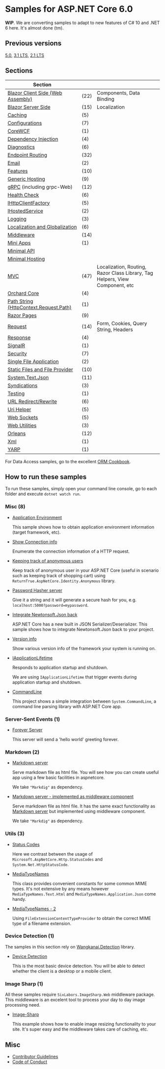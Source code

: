 # Samples for ASP.NET Core 6.0 

**WIP**. We are converting samples to adapt to new features of C# 10 and .NET 6 here. It's almost done (tm).

## Previous versions

[5.0](https://github.com/dodyg/practical-aspnetcore/tree/5.0/), [3.1 LTS](https://github.com/dodyg/practical-aspnetcore/tree/3.1-LTS/), [2.1 LTS](https://github.com/dodyg/practical-aspnetcore/tree/2.1-LTS)

## Sections

| Section                                                         |      |                                                                              |
| --------------------------------------------------------------- | ---- | ---------------------------------------------------------------------------- |
| [Blazor Client Side (Web Assembly)](/projects/blazor/README.md) | (22) | Components, Data Binding                                                     |
| [Blazor Server Side](/projects/blazor-ss)                       | (15) | Localization                                                                 |
| [Caching](/projects/caching)                                    | (5)  |                                                                              |
| [Configurations](/projects/configurations)                      | (7)  |                                                                              |
| [CoreWCF](/projects/corewcf)                                    | (1)  |                                                                              |
| [Dependency Injection](/projects/dependency-injection/)         | (4)  |                                                                              |
| [Diagnostics](/projects/diagnostics)                            | (6)  |                                                                              |
| [Endpoint Routing](/projects/endpoint-routing)                  | (32) |                                                                              |
| [Email](/projects/mailkit)                                      | (2)  |                                                                              |
| [Features](/projects/features)                                  | (10) |                                                                              |
| [Generic Hosting](/projects/generic-host)                       | (9)  |                                                                              |
| [gRPC](/projects/grpc) (including grpc-Web)                     | (12) |                                                                              |
| [Health Check](/projects/health-check)                          | (6)  |                                                                              |
| [IHttpClientFactory](/projects/httpclientfactory)               | (5)  |                                                                              |
| [IHostedService](/projects/ihosted-service)                     | (2)  |                                                                              |
| [Logging](/projects/logging)                                    | (3)  |                                                                              |
| [Localization and Globalization](projects/localization)         | (6)  |                                                                              |
| [Middleware](/projects/middleware)                              | (14) |                                                                              |
| [Mini Apps](projects/mini)                                      | (1)  |                                                                              |
| [Minimal  API](projects/minimal-api)                            |      |                                                                              |
| [Minimal Hosting](projects/minimal-hosting)                     |      |                                                                              |
| [MVC](/projects/mvc)                                            | (47) | Localization, Routing, Razor Class Library, Tag Helpers, View Component, etc |
| [Orchard Core](/projects/orchard-core)                          | (4)  |                                                                              |
| [Path String (HttpContext.Request.Path)](projects/path-string)  | (1)  |                                                                              |
| [Razor Pages](/projects/razor-pages)                            | (9)  |                                                                              |
| [Request](/projects/request)                                    | (14) | Form, Cookies, Query String, Headers                                         |
| [Response](/projects/response)                                  | (4)  |                                                                              |
| [SignalR](/projects/signalr)                                    | (1)  |                                                                              |
| [Security](/projects/security)                                  | (7)  |                                                                              |
| [Single File Application](projects/sfa)                         | (2)  |                                                                              |
| [Static Files and File Provider](/projects/file-provider)       | (10) |                                                                              |
| [System.Text.Json](/projects/json)                              | (11) |                                                                              |
| [Syndications](/projects/syndications)                          | (3)  |                                                                              |
| [Testing](/projects/testing)                                    | (1)  |                                                                              |
| [URL Redirect/Rewrite](/projects/rewrite)                       | (6)  |                                                                              |
| [Uri Helper](/projects/uri-helper)                              | (5)  |                                                                              |
| [Web Sockets](/projects/web-sockets)                            | (5)  |                                                                              |
| [Web Utilities](/projects/web-utilities)                        | (3)  |                                                                              |
| [Orleans](projects/orleans)                                     | (12) |                                                                              |
| [Xml](projects/xml)                                             | (1)  |                                                                              |
| [YARP](projects/yarp)                                           | (1)  |                                                                              |

For Data Access samples, go to the excellent [ORM Cookbook](https://github.com/Grauenwolf/DotNet-ORM-Cookbook).

## How to run these samples

To run these samples, simply open your command line console, go to each folder and execute `dotnet watch run`.


### Misc (8)

- [Application Environment](/projects/application-environment)

  This sample shows how to obtain application environment information (target framework, etc).

- [Show Connection info](/projects/connection-info)

  Enumerate the connection information of a HTTP request.

- [Keeping track of anonymous users](/projects/anonymous-id)

  Keep track of anonymous user in your ASP.NET Core (useful in scenario such as keeping track of shopping cart) using `ReturnTrue.AspNetCore.Identity.Anonymous` library.

- [Password Hasher server](/projects/password-hasher)

  Give it a string and it will generate a secure hash for you, e.g. `localhost:5000?password=mypassword`.

- [Integrate Newtonsoft.Json back](/projects/newtonsoft-json)

  ASP.NET Core has a new built in JSON Serializer/Deserializer. This sample shows how to integrate Newtonsoft.Json back to your project.

- [Version info](/projects/version)

  Show various version info of the framework your system is running on.

- [IApplicationLifetime](/projects/i-application-lifetime)

  Responds to application startup and shutdown.

  We are using `IApplicationLifetime` that trigger events during application startup and shutdown.

- [CommandLine](/projects/command-line/command-line-1)

  This project shows a simple integration between `System.CommandLine`, a command line parsing library with ASP.NET Core app.

### Server-Sent Events (1)

- [Forever Server](/projects/sse)

  This server will send a 'hello world' greeting forever.

### Markdown (2)

- [Markdown server](/projects/markdown-server)

  Serve markdown file as html file. You will see how you can create useful app using a few basic facilities in aspnetcore.

  We take `"Markdig"` as dependency.

- [Markdown server - implemented as middleware component](/projects/markdown-server-middleware)

  Serve markdown file as html file. It has the same exact functionality as [Markdown server](/projects/markdown-server) but implemented using middleware component.

  We take `"Markdig"` as dependency.

### Utils (3)

- [Status Codes](/projects/utils/http-status-codes)

  Here we contrast between the usage of `Microsoft.AspNetCore.Http.StatusCodes` and `System.Net.HttpStatusCode`.

- [MediaTypeNames](/projects/utils/media-type-names)

  This class provides convenient constants for some common MIME types. It's not extensive by any means however `MediaTypeNames.Text.Html` and `MediaTypeNames.Application.Json` come handy.

- [MediaTypeNames - 2](/projects/utils/media-type-names-2)

  Using `FileExtensionContentTypeProvider` to obtain the correct MIME type of a filename extension.

### Device Detection (1)

The samples in this section rely on [Wangkanai.Detection](https://github.com/wangkanai/Detection) library.

- [Device Detection](/projects/device-detection)

  This is the most basic device detection. You will be able to detect whether the client is a desktop or a mobile client.

### Image Sharp (1)

All these samples require `SixLabors.ImageSharp.Web` middleware package. This middleware is an excelent tool to process your day to day image processing need.

- [Image-Sharp](/projects/image-sharp)

  This example shows how to enable image resizing functionality to your site. It's super easy and the middleware takes care of caching, etc.

## Misc

- [Contributor Guidelines](https://github.com/dodyg/practical-aspnetcore/blob/master/CONTRIBUTING.md)
- [Code of Conduct](https://github.com/dodyg/practical-aspnetcore/blob/master/CODE_OF_CONDUCT.md)

